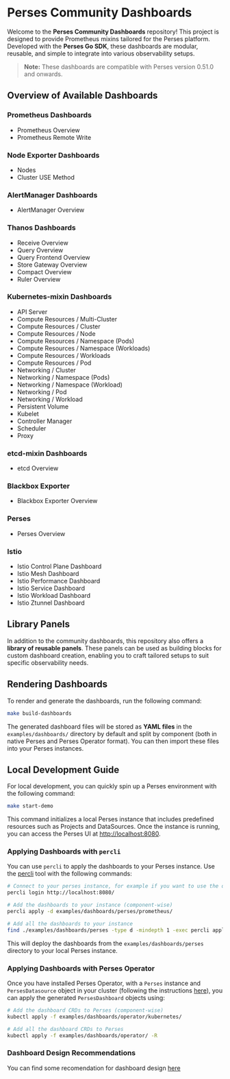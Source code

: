 # Perses Community Dashboards

Welcome to the **Perses Community Dashboards** repository! This project is designed to provide Prometheus mixins tailored for the Perses platform. Developed with the **Perses Go SDK**, these dashboards are modular, reusable, and simple to integrate into various observability setups.

> **Note:** These dashboards are compatible with Perses version 0.51.0 and onwards.

## Overview of Available Dashboards

### Prometheus Dashboards
- Prometheus Overview
- Prometheus Remote Write

### Node Exporter Dashboards
- Nodes
- Cluster USE Method

### AlertManager Dashboards
- AlertManager Overview

### Thanos Dashboards
- Receive Overview
- Query Overview
- Query Frontend Overview
- Store Gateway Overview
- Compact Overview
- Ruler Overview

### Kubernetes-mixin Dashboards
- API Server
- Compute Resources / Multi-Cluster
- Compute Resources / Cluster
- Compute Resources / Node
- Compute Resources / Namespace (Pods)
- Compute Resources / Namespace (Workloads)
- Compute Resources / Workloads
- Compute Resources / Pod
- Networking / Cluster
- Networking / Namespace (Pods)
- Networking / Namespace (Workload)
- Networking / Pod
- Networking / Workload
- Persistent Volume
- Kubelet
- Controller Manager
- Scheduler
- Proxy

### etcd-mixin Dashboards
- etcd Overview

### Blackbox Exporter
- Blackbox Exporter Overview

### Perses
- Perses Overview

### Istio
- Istio Control Plane Dashboard
- Istio Mesh Dashboard
- Istio Performance Dashboard
- Istio Service Dashboard
- Istio Workload Dashboard
- Istio Ztunnel Dashboard

## Library Panels

In addition to the community dashboards, this repository also offers a **library of reusable panels**. These panels can be used as building blocks for custom dashboard creation, enabling you to craft tailored setups to suit specific observability needs.

## Rendering Dashboards

To render and generate the dashboards, run the following command:

```bash
make build-dashboards
```

The generated dashboard files will be stored as **YAML files** in the `examples/dashboards/` directory by default and split by component (both in native Perses and Perses Operator format). You can then import these files into your Perses instances.

## Local Development Guide

For local development, you can quickly spin up a Perses environment with the following command:

```bash
make start-demo
```

This command initializes a local Perses instance that includes predefined resources such as Projects and DataSources. Once the instance is running, you can access the Perses UI at [http://localhost:8080](http://localhost:8080).

### Applying Dashboards with `percli`

You can use `percli` to apply the dashboards to your Perses instance. Use the [percli](https://pkg.go.dev/github.com/perses/perses/cmd/percli) tool with the following commands:

```bash
# Connect to your perses instance, for example if you want to use the demo perses
percli login http://localhost:8080/

# Add the dashboards to your instance (component-wise)
percli apply -d examples/dashboards/perses/prometheus/

# Add all the dashboards to your instance
find ./examples/dashboards/perses -type d -mindepth 1 -exec percli apply -d {} \;
```

This will deploy the dashboards from the `examples/dashboards/perses` directory to your local Perses instance.

### Applying Dashboards with Perses Operator

Once you have installed Perses Operator, with a `Perses` instance and `PersesDatasource` object in your cluster (following the instructions [here](https://github.com/perses/perses-operator?tab=readme-ov-file#running-on-the-cluster)), you can apply the generated `PersesDashboard` objects using:

```bash
# Add the dashboard CRDs to Perses (component-wise)
kubectl apply -f examples/dashboards/operator/kubernetes/

# Add all the dashboard CRDs to Perses
kubectl apply -f examples/dashboards/operator/ -R
```

### Dashboard Design Recommendations

You can find some recomendation for dashboard design [here](docs/README.md)
